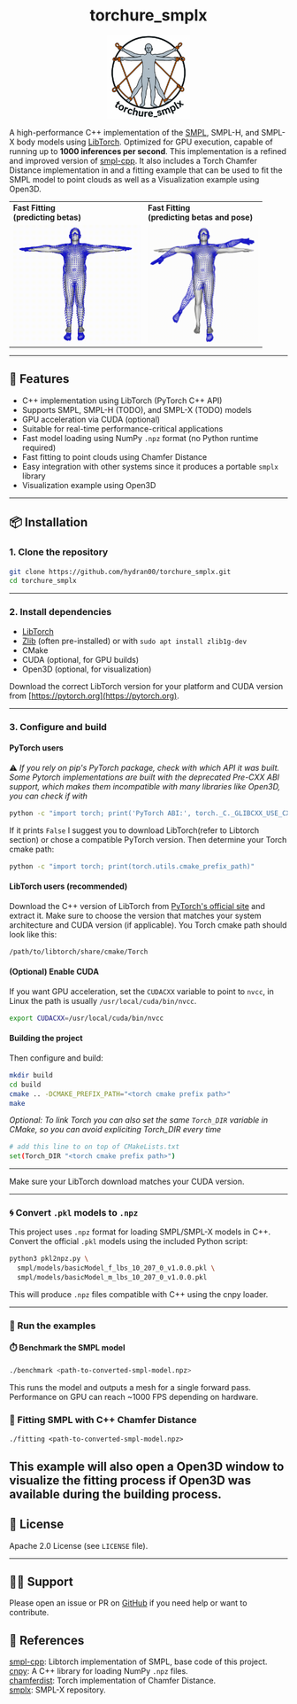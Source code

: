 <h1 align="center">torchure_smplx</h1>
<p align="center">
  <img src="assets/logo.png" alt="torchure_smplx logo" height="150"/>
</p>

A high-performance C++ implementation of the [SMPL](https://smpl.is.tue.mpg.de/), SMPL-H, and SMPL-X body models using [LibTorch](https://pytorch.org/cppdocs/). Optimized for GPU execution, capable of running up to **1000 inferences per second**. 
This implementation is a refined and improved version of [smpl-cpp](https://github.com/Arktische/smpl-cpp). It also includes a Torch Chamfer Distance implementation in and a fitting example that can be used to fit the SMPL model to point clouds as well as a Visualization example using Open3D.

<table align="center">
<tr>
<td><b>Fast Fitting </br>(predicting betas) </b></td>
<td><b>Fast Fitting </br>(predicting betas and pose)</b></td>
</tr>
<tr>
<td>
<img src="https://raw.githubusercontent.com/hydran00/torchure_smplx/main/assets/fast_fitting_betas.gif" alt="Fast Fitting Betas" width="230">
</td>
<td>
<img src="https://raw.githubusercontent.com/hydran00/torchure_smplx/main/assets/fast_fitting_pose_betas.gif" alt="Fast Fitting Betas and Pose" width="200">
</td>
</tr>
</table>


---

## 🚀 Features

- C++ implementation using LibTorch (PyTorch C++ API)
- Supports SMPL, SMPL-H (TODO), and SMPL-X (TODO) models
- GPU acceleration via CUDA (optional)
- Suitable for real-time performance-critical applications
- Fast model loading using NumPy `.npz` format (no Python runtime required)
- Fast fitting to point clouds using Chamfer Distance
- Easy integration with other systems since it produces a portable `smplx` library
- Visualization example using Open3D

---

## 📦 Installation

### 1. Clone the repository

```bash
git clone https://github.com/hydran00/torchure_smplx.git
cd torchure_smplx
```

---

### 2. Install dependencies

- [LibTorch](https://pytorch.org/get-started/locally/)
- [Zlib](https://zlib.net/) (often pre-installed) or with `sudo apt install zlib1g-dev`
- CMake
- CUDA (optional, for GPU builds)
- Open3D (optional, for visualization)

Download the correct LibTorch version for your platform and CUDA version from [https://pytorch.org](https://pytorch.org).

---

### 3. Configure and build
#### PyTorch users
⚠️ *If you rely on pip's PyTorch package, check with which API it was built. Some Pytorch implementations are built with the deprecated Pre-CXX ABI support, which makes them incompatible with many libraries like Open3D, you can check if with*
```bash
python -c "import torch; print('PyTorch ABI:', torch._C._GLIBCXX_USE_CXX11_ABI)"  # should print True
``` 
If it prints `False` I suggest you to download LibTorch(refer to Libtorch section) or chose a compatible PyTorch version.
Then determine your Torch cmake path:

```bash
python -c "import torch; print(torch.utils.cmake_prefix_path)"
```
#### LibTorch users (recommended)
Download the C++ version of LibTorch from [PyTorch's official site](https://pytorch.org/get-started/locally/) and extract it. Make sure to choose the version that matches your system architecture and CUDA version (if applicable). You Torch cmake path should look like this:

```bash
/path/to/libtorch/share/cmake/Torch
```

#### (Optional) Enable CUDA

If you want GPU acceleration, set the `CUDACXX` variable to point to `nvcc`, in Linux the path is usually `/usr/local/cuda/bin/nvcc`.

```bash
export CUDACXX=/usr/local/cuda/bin/nvcc
```

#### Building the project
Then configure and build:

```bash
mkdir build
cd build
cmake .. -DCMAKE_PREFIX_PATH="<torch cmake prefix path>"
make
```

*Optional: To link Torch you can also set the same `Torch_DIR` variable in CMake, so you can avoid expliciting Torch_DIR every time*

```bash
# add this line to on top of CMakeLists.txt
set(Torch_DIR "<torch cmake prefix path>")
```
---


Make sure your LibTorch download matches your CUDA version.

---

### 🌀 Convert `.pkl` models to `.npz`

This project uses `.npz` format for loading SMPL/SMPL-X models in C++. Convert the official `.pkl` models using the included Python script:

```bash
python3 pkl2npz.py \
  smpl/models/basicModel_f_lbs_10_207_0_v1.0.0.pkl \
  smpl/models/basicModel_m_lbs_10_207_0_v1.0.0.pkl
```

This will produce `.npz` files compatible with C++ using the cnpy loader.

---

### 📘 Run the examples

#### ⏱️ Benchmark the SMPL model
```bash
./benchmark <path-to-converted-smpl-model.npz>
```

This runs the model and outputs a mesh for a single forward pass. Performance on GPU can reach ~1000 FPS depending on hardware.

### 🧍 Fitting SMPL with C++ Chamfer Distance
```
./fitting <path-to-converted-smpl-model.npz>
```
This example will also open a Open3D window to visualize the fitting process if Open3D was available during the building process.
---

## 📜 License

Apache 2.0 License (see `LICENSE` file).

---

## 🙋‍♂️ Support

Please open an issue or PR on [GitHub](https://github.com/hydran00/torchure_smplx) if you need help or want to contribute.


## 📑 References
[smpl-cpp](https://github.com/Arktische/smpl-cpp): Libtorch implementation of SMPL, base code of this project.  
[cnpy](https://github.com/rogersce/cnpy): A C++ library for loading NumPy `.npz` files.  
[chamferdist](https://github.com/krrish94/chamferdist): Torch implementation of Chamfer Distance.  
[smplx](https://github.com/vchoutas/smplx): SMPL-X repository.